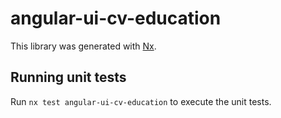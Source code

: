 # angular-ui-cv-education

This library was generated with [Nx](https://nx.dev).

## Running unit tests

Run `nx test angular-ui-cv-education` to execute the unit tests.
